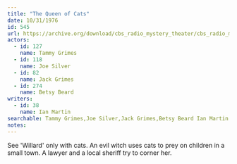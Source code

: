 ```yaml
---
title: "The Queen of Cats"
date: 10/31/1976
id: 545
url: https://archive.org/download/cbs_radio_mystery_theater/cbs_radio_mystery_theater-0501-0550.zip/cbs_radio_mystery_theater-0501-0550%2Fcbsrmt_0545_the_queen_of_cats.mp3
actors:  
  - id: 127
    name: Tammy Grimes  
  - id: 118
    name: Joe Silver  
  - id: 82
    name: Jack Grimes  
  - id: 274
    name: Betsy Beard
writers:  
  - id: 38
    name: Ian Martin
searchable: Tammy Grimes,Joe Silver,Jack Grimes,Betsy Beard Ian Martin
notes:  
---
```

See 'Willard' only with cats. An evil witch uses cats to prey on children in a small town. A lawyer and a local sheriff try to corner her.